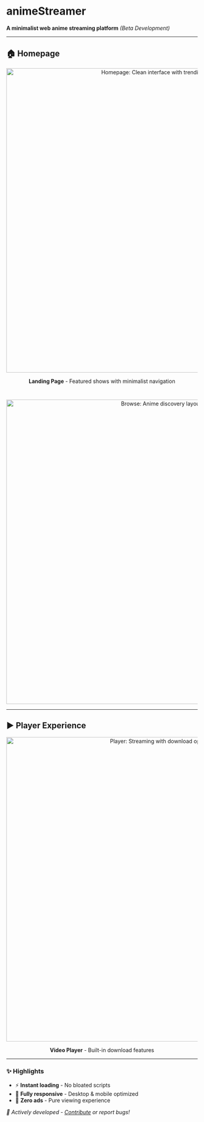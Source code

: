 # animeStreamer  
**A minimalist web anime streaming platform** *(Beta Development)*  

---

## 🏠 Homepage  
<div align="center">
  <img src="https://github.com/user-attachments/assets/e3b84d23-1a75-42b8-a409-77f5a196aa1b" width="800" alt="Homepage: Clean interface with trending anime">  
  <p><strong>Landing Page</strong> - Featured shows with minimalist navigation</p>
</div>

<div style="margin-bottom: 40px;"></div>

<div align="center">
  <img src="https://github.com/user-attachments/assets/55ac707a-52fc-4e8d-b644-06399172af48" width="800" alt="Browse: Anime discovery layout">  
</div>

---

## ▶️ Player Experience  
<div align="center">
  <img src="https://github.com/user-attachments/assets/e87b2d0a-09d9-4bca-87f8-d4ddd5ad86c2" width="800" alt="Player: Streaming with download options">  
  <p><strong>Video Player</strong> - Built-in download features</p>
</div>

---

### ✨ Highlights  
- ⚡ **Instant loading** - No bloated scripts  
- 📱 **Fully responsive** - Desktop & mobile optimized  
- 🚫 **Zero ads** - Pure viewing experience  

*🔧 Actively developed - [Contribute](https://github.com/your-repo/issues) or report bugs!*
